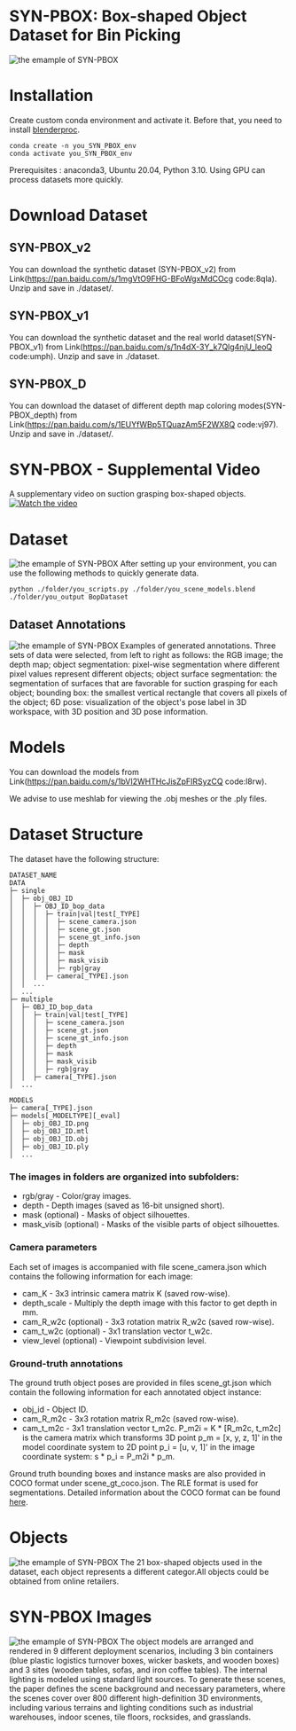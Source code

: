 # SYN-PBOX: Box-shaped Object Dataset for Bin Picking 

![the emample of SYN-PBOX](https://github.com/ccteaher/projects-SYN-PBOX/blob/main/example/SYN-PBOX.gif)

# Installation
Create custom conda environment and activate it. Before that, you need to install [blenderproc](https://github.com/DLR-RM/BlenderProc).

    conda create -n you_SYN_PBOX_env
    conda activate you_SYN_PBOX_env

Prerequisites : anaconda3, Ubuntu 20.04, Python 3.10. Using GPU can process datasets more quickly.

# Download Dataset
## SYN-PBOX_v2
You can download the synthetic dataset (SYN-PBOX_v2) from Link(https://pan.baidu.com/s/1mgVtO9FHG-BFoWgxMdCOcg code:8qla). Unzip and save in ./dataset/.

## SYN-PBOX_v1
You can download the synthetic dataset and the real world dataset(SYN-PBOX_v1) from Link(https://pan.baidu.com/s/1n4dX-3Y_k7Qlg4njU_leoQ code:umph). Unzip and save in ./dataset.

## SYN-PBOX_D
You can download the dataset of different depth map coloring modes(SYN-PBOX_depth) from Link(https://pan.baidu.com/s/1EUYfWBp5TQuazAm5F2WX8Q code:vj97). Unzip and save in ./dataset/.

# SYN-PBOX - Supplemental Video
A supplementary video on suction grasping box-shaped objects.
[![Watch the video](https://github.com/ccteaher/projects-SYN-PBOX/blob/main/video/Supplemental.png)](https://www.youtube.com/watch?v=tk9xEbmGMGg)

# Dataset
![the emample of SYN-PBOX](https://github.com/ccteaher/projects-SYN-PBOX/blob/main/example/images/fig7.png)
After setting up your environment, you can use the following methods to quickly generate data.

    python ./folder/you_scripts.py ./folder/you_scene_models.blend  ./folder/you_output BopDataset

## Dataset Annotations
![the emample of SYN-PBOX](https://github.com/ccteaher/projects-SYN-PBOX/blob/main/example/images/fig_4.png)
Examples of generated annotations. Three sets of data were selected, from left to right as follows: the RGB image; the depth map; object segmentation: pixel-wise segmentation where different pixel values represent different objects; object surface segmentation: the segmentation of surfaces that are favorable for suction grasping for each object; bounding box: the smallest vertical rectangle that covers all pixels of the object; 6D pose: visualization of the object's pose label in 3D workspace, with 3D position and 3D pose information.
# Models
You can download the models from Link(https://pan.baidu.com/s/1bVI2WHTHcJisZpFIRSyzCQ code:l8rw). 

We advise to use meshlab for viewing the .obj meshes or the .ply files.

# Dataset Structure
The dataset have the following structure:
    
    DATASET_NAME
    DATA
    ├─ single
    │  ├─ obj_OBJ_ID
    │  │  ├─ OBJ_ID_bop_data
    │  │  │  ├─ train|val|test[_TYPE]
    │  │  │  │  ├─ scene_camera.json
    │  │  │  │  ├─ scene_gt.json
    │  │  │  │  ├─ scene_gt_info.json
    │  │  │  │  ├─ depth
    │  │  │  │  ├─ mask
    │  │  │  │  ├─ mask_visib
    │  │  │  │  ├─ rgb|gray
    │  │  │  ├─ camera[_TYPE].json
    │  │  ...
    │  ...
    ├─ multiple
    │  ├─ OBJ_ID_bop_data
    │  │  ├─ train|val|test[_TYPE]
    │  │  │  ├─ scene_camera.json
    │  │  │  ├─ scene_gt.json
    │  │  │  ├─ scene_gt_info.json
    │  │  │  ├─ depth
    │  │  │  ├─ mask
    │  │  │  ├─ mask_visib
    │  │  │  ├─ rgb|gray
    │  │  ├─ camera[_TYPE].json
    │  ...

    MODELS
    ├─ camera[_TYPE].json
    ├─ models[_MODELTYPE][_eval]
    │  ├─ obj_OBJ_ID.png
    │  ├─ obj_OBJ_ID.mtl
    │  ├─ obj_OBJ_ID.obj
    │  ├─ obj_OBJ_ID.ply
    │  ...

### The images in folders are organized into subfolders:
- rgb/gray - Color/gray images.
- depth - Depth images (saved as 16-bit unsigned short).
- mask (optional) - Masks of object silhouettes.
- mask_visib (optional) - Masks of the visible parts of object silhouettes.

### Camera parameters
Each set of images is accompanied with file scene_camera.json which contains the following information for each image:

- cam_K - 3x3 intrinsic camera matrix K (saved row-wise).
- depth_scale - Multiply the depth image with this factor to get depth in mm.
- cam_R_w2c (optional) - 3x3 rotation matrix R_w2c (saved row-wise).
- cam_t_w2c (optional) - 3x1 translation vector t_w2c.
- view_level (optional) - Viewpoint subdivision level.

### Ground-truth annotations
The ground truth object poses are provided in files scene_gt.json which contain the following information for each annotated object instance:

- obj_id - Object ID.
- cam_R_m2c - 3x3 rotation matrix R_m2c (saved row-wise).
- cam_t_m2c - 3x1 translation vector t_m2c.
P_m2i = K * [R_m2c, t_m2c] is the camera matrix which transforms 3D point p_m = [x, y, z, 1]' in the model coordinate system to 2D point p_i = [u, v, 1]' in the image coordinate system: s * p_i = P_m2i * p_m.

Ground truth bounding boxes and instance masks are also provided in COCO format under scene_gt_coco.json. The RLE format is used for segmentations. Detailed information about the COCO format can be found [here](https://cocodataset.org/#format-data).

# Objects
![the emample of SYN-PBOX](https://github.com/ccteaher/projects-SYN-PBOX/blob/main/example/images/fig_2.png)
The 21 box-shaped objects used in the dataset, each object represents a different categor.All objects could be obtained from online retailers.

# SYN-PBOX Images
![the emample of SYN-PBOX](https://github.com/ccteaher/projects-SYN-PBOX/blob/main/example/images/fig_1.png)
The object models are arranged and rendered in 9 different deployment scenarios, including 3 bin containers (blue plastic logistics turnover boxes, wicker baskets, and wooden boxes) and 3 sites (wooden tables, sofas, and iron coffee tables). The internal lighting is modeled using standard light sources. To generate these scenes, the paper defines the scene background and necessary parameters, where the scenes cover over 800 different high-definition 3D environments, including various terrains and lighting conditions such as industrial warehouses, indoor scenes, tile floors, rocksides, and grasslands.

